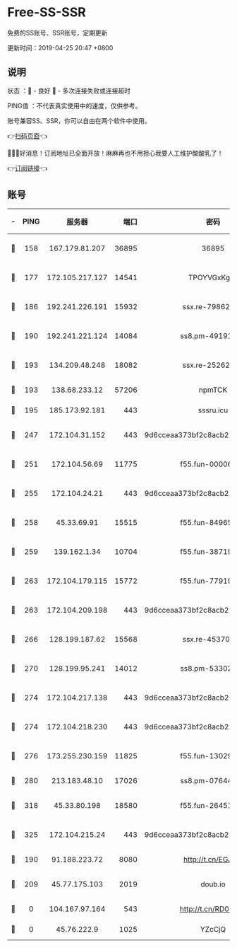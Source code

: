 # Free-SS-SSR

免费的SS账号、SSR账号，定期更新

更新时间：2019-04-25 20:47 +0800

## 说明

状态     ：🙂 - 良好 🙁 - 多次连接失败或连接超时

PING值   ：不代表真实使用中的速度，仅供参考。

账号兼容SS、SSR，你可以自由在两个软件中使用。

👉[扫码页面](https://liesauer.github.io/Free-SS-SSR/)👈

🎉🎉🎉好消息！订阅地址已全面开放！麻麻再也不用担心我要人工维护酸酸乳了！

👉[订阅链接](https://www.liesauer.net/yogurt/subscribe?ACCESS_TOKEN=DAYxR3mMaZAsaqUb)👈

## 账号

|-|PING|服务器|端口|密码|加密方式|区域|
|:----:|:----:|:-----:|-----:|:----:|:----:|:----:|
|🙂|158|167.179.81.207|36895|36895|aes-256-cfb|JP|
|🙂|177|172.105.217.127|14541|TPOYVGxKglpi|aes-256-cfb|JP|
|🙂|186|192.241.226.191|15932|ssx.re-79862247|aes-256-cfb|US|
|🙂|190|192.241.221.124|14084|ss8.pm-49191647|aes-256-cfb|US|
|🙂|193|134.209.48.248|18082|ssx.re-25262818|aes-256-cfb|US|
|🙂|193|138.68.233.12|57206|npmTCK|rc4-md5|US|
|🙂|195|185.173.92.181|443|sssru.icu|rc4-md5|RU|
|🙂|247|172.104.31.152|443|9d6cceaa373bf2c8acb22e60b6a58be6|aes-256-cfb|US|
|🙂|251|172.104.56.69|11775|f55.fun-00006496|aes-256-cfb|SG|
|🙂|255|172.104.24.21|443|9d6cceaa373bf2c8acb22e60b6a58be6|aes-256-cfb|US|
|🙂|258|45.33.69.91|15515|f55.fun-84965804|aes-256-cfb|US|
|🙂|259|139.162.1.34|10704|f55.fun-38719730|aes-256-cfb|SG|
|🙂|263|172.104.179.115|15772|f55.fun-77919425|aes-256-cfb|SG|
|🙂|263|172.104.209.198|443|9d6cceaa373bf2c8acb22e60b6a58be6|aes-256-cfb|US|
|🙂|266|128.199.187.62|15568|ssx.re-45370226|aes-256-cfb|SG|
|🙂|270|128.199.95.241|14012|ss8.pm-53302333|aes-256-cfb|SG|
|🙂|274|172.104.217.138|443|9d6cceaa373bf2c8acb22e60b6a58be6|aes-256-cfb|US|
|🙂|274|172.104.218.230|443|9d6cceaa373bf2c8acb22e60b6a58be6|aes-256-cfb|US|
|🙂|276|173.255.230.159|11825|f55.fun-13029345|aes-256-cfb|US|
|🙂|280|213.183.48.10|17026|ss8.pm-07644658|rc4-md5|RU|
|🙂|318|45.33.80.198|18580|f55.fun-26451739|aes-256-cfb|US|
|🙂|325|172.104.215.24|443|9d6cceaa373bf2c8acb22e60b6a58be6|aes-256-cfb|US|
|🙂|190|91.188.223.72|8080|http://t.cn/EGJIyrl|rc4-md5|RU|
|🙂|209|45.77.175.103|2019|doub.io|aes-128-ctr|SG|
|🙁|0|104.167.97.164|543|http://t.cn/RD0D7sx|rc4-md5|CA|
|🙁|0|45.76.222.9|1025|YZcCjQ|rc4-md5|JP|
